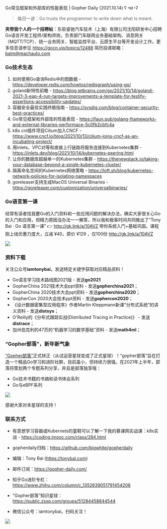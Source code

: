 Go常见框架和外部库的性能表现 | Gopher Daily (2021.10.14) ʕ◔ϖ◔ʔ

>每日一谚：Go trusts the programmer to write down what is meant.

**夹带我个人的一个招聘帖**：东软睿驰汽车技术（上海）有限公司沈阳研发中心招聘Go语言开发工程师/架构师岗，负责部门车联网业务基础架构、消息网关（MQTT/TCP）、统一业务网关、智能监控平台、云原生平台等开发设计工作。更多信息请参见 https://gocn.vip/topics/12488 简历投递邮箱：baim@reachauto.com

### Go技术生态

1. 如何使用Go查询Redis中的图数据 - https://developer.redis.com/howtos/redisgraph/using-go/
2. goland新特性前瞻 - https://blog.jetbrains.com/go/2021/10/14/goland-2021-3-eap-4-run-targets-improvements-a-template-for-testify-assertions-accessibility-updates/
3. 容器安全最佳实践终极指南 - https://sysdig.com/blog/container-security-best-practices/
4. Go常见框架和外部库的性能表现 - https://faun.pub/golang-frameworks-and-external-libraries-performace-5c0fb2cbfc4a
5. k8s cni插件项目Cilium加入CNCF - https://www.cncf.io/blog/2021/10/13/cilium-joins-cncf-as-an-incubating-project/
6. 用inlets、VPC对等和直接上行链路将服务连接到Kubernetes集群 - https://inlets.dev/blog/2021/10/14/kubernetes-peering.html
7. 让你的数据库超越单一的Kubernetes集群 - https://thenewstack.io/taking-your-database-beyond-a-single-kubernetes-cluster/
8. 隔离命名空间的Kubernetes网络策略 - https://loft.sh/blog/kubernetes-network-policies-for-isolating-namespaces
9. goreleaser支持生成MacOS Universal Binaries  - https://goreleaser.com/customization/universalbinaries/

### Go语言第一课

经常有读者找我要Go的入门资料和一些应用问题的解决办法，确实大家很关心Go的入门和应用，但精力原因没办法一一解答，所以我和极客时间共同推出了“Tony Bai · Go 语言第一课” 👉 http://gk.link/a/10AVZ 带你系统入门+基础巩固。课程刚上线优惠力度大，立减 ¥40，原价 ¥129 ，仅100份 http://gk.link/a/10AVZ

![](http://image.tonybai.com/img/202110/go-first-course.jpg)

### 资料下载

关注公众号**iamtonybai**，发送特定关键字获取对应精品资料！

* Go语言学习技术路线图2021版 - 发送**go2021**
* GopherChina 2021技术大会ppt资料 - 发送**gopherchina2021**；
* GopherChina 2020技术大会ppt资料 - 发送**gopherchina2020**；
* GopherCon 2020大会技术ppt资料 - 发送**gophercon2020**；
* 《设计数据密集型应用程序》作者Martin Kleppmann新课“分布式系统”的讲义资料 - 发送**distsys**；
* O'Reilly的《分布式跟踪实战(Distributed Tracing in Practice)》 - 发送**distrace**；
* 加州伯克利的47页的“机器学习的数学基础”资料 - 发送**math4ml**；

### “Gopher部落”，新年新气象

[“Gopher部落”](https://mp.weixin.qq.com/s/jUqAL7hf2GmMun64BJufEA)正式转正（从试运营星球变成了正式星球）！“gopher部落”旨在打造一个精品Go学习和进阶社群，目前虽小，但持续力很强。在2021年上半年，部落将策划两个专题系列分享，并且是部落独享哦：

* Go技术书籍的书摘和读书体会系列
* Go与eBPF系列

![](http://image.tonybai.com/img/202103/gopher-tribe-zsxq-card.png)

感谢大家对本星球的支持！

### 联系方式

* 有意想学习容器或Kubernets的童鞋可以了解一下我的慕课网实战课：k8s实战 - https://coding.imooc.com/class/284.html
* gopherdaily归档：https://github.com/bigwhite/gopherdaily

* 编辑：Tony Bai (https://tonybai.com)
* 邮件订阅：https://gopher-daily.com/
* 知乎Go进阶专栏：https://www.zhihu.com/column/c_1352639051791454208
* “Gopher部落”知识星球：https://public.zsxq.com/groups/51284458844544
* 微信公众号：iamtonybai，扫码关注！

![](http://image.tonybai.com/img/202011/qrcode_for_iamtonybai.jpg)

